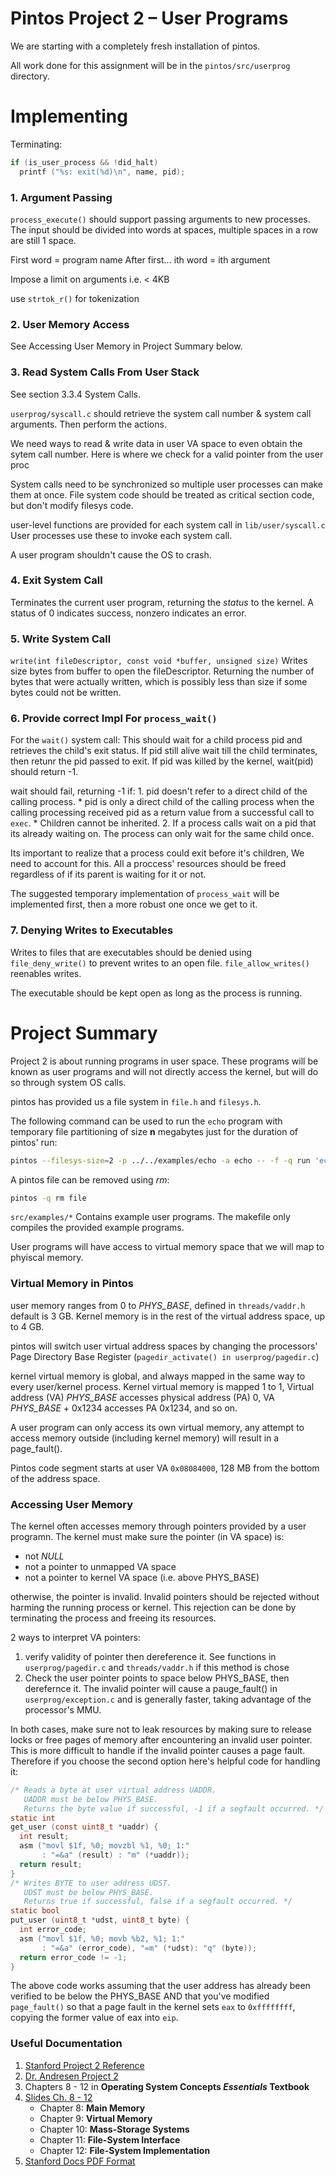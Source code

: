 Pintos Project 2 – User Programs
===
We are starting with a completely fresh installation of pintos.

All work done for this assignment will be in the `pintos/src/userprog` directory.

# Implementing

Terminating: 
```c
if (is_user_process && !did_halt)
  printf ("%s: exit(%d)\n", name, pid);
```
### 1. Argument Passing

`process_execute()` should support passing arguments to new processes. The input
should be divided into words at spaces, multiple spaces in a row are still 1 space.

First word = program name
After first...
ith word = ith argument

Impose a limit on arguments i.e. < 4KB

use `strtok_r()` for tokenization

### 2. User Memory Access
See Accessing User Memory in Project Summary below.

### 3. Read System Calls From User Stack
See section 3.3.4 System Calls.

`userprog/syscall.c` should retrieve the system call number & system call arguments.
Then perform the actions.

We need ways to read & write data in user VA space to even obtain the sytem call number.
Here is where we check for a valid pointer from the user proc

System calls need to be synchronized so multiple user processes can make them at once.
File system code should be treated as critical section code, but don't modify filesys code.

user-level functions are provided for each system call in `lib/user/syscall.c` User processes use these to invoke each system call.

A user program shouldn't cause the OS to crash.

### 4. Exit System Call
Terminates the current user program, returning the *status* to the kernel. A status of 0 indicates success, nonzero indicates an error.

### 5. Write System Call
`write(int fileDescriptor, const void *buffer, unsigned size)`
Writes size bytes from buffer to open the fileDescriptor. Returning the number of bytes that were actually written, which is possibly less than size if some bytes could not be written.

### 6. Provide correct Impl For `process_wait()`

For the `wait()` system call:
  This should wait for a child process pid and retrieves the child's exit status. If pid still alive wait till the child terminates, then retunr the pid passed to exit. If pid was killed by the kernel, wait(pid) should return -1.

  wait should fail, returning -1 if:
    1. pid doesn't refer to a direct child of the calling process.
        * pid is only a direct child of the calling process when the calling processing received pid as a return value from a successful call to `exec`.
        * Children cannot be inherited.
    2. If a process calls wait on a pid that its already waiting on. The process can only wait for the same child once.

  Its important to realize that a process could exit before it's children, We need to account for this. All a proccess' resources should be freed regardless of if its parent is waiting for it or not.

The suggested temporary implementation of `process_wait` will be implemented first, then a more robust one once we get to it.

### 7. Denying Writes to Executables

Writes to files that are executables should be denied using `file_deny_write()` to prevent writes to an open file. `file_allow_writes()` reenables writes. 

The executable should be kept open as long as the process is running.

# Project Summary

Project 2 is about running programs in user space. These programs will be known as user programs and will not directly access the kernel, but will do so through system OS calls.

pintos has provided us a file system in `file.h` and `filesys.h`.

The following command can be used to run the `echo` program with temporary file partitioning of size **n** megabytes just for the duration of pintos' run:
```bash
pintos --filesys-size=2 -p ../../examples/echo -a echo -- -f -q run 'echo x'
```

A pintos file can be removed using *rm*:
```bash
pintos -q rm file
```

`src/examples/*` Contains example user programs. The makefile only compiles the provided example programs.

User programs will have access to virtual memory space that we will map to phyiscal memory.

### Virtual Memory in Pintos
user memory ranges from 0 to *PHYS_BASE*, defined in `threads/vaddr.h` default is 3 GB. Kernel memory is in the rest of the virtual address space, up to 4 GB.

pintos will switch user virtual address spaces by changing the processors' Page Directory Base Register (`pagedir_activate() in userprog/pagedir.c`)

kernel virtual memory is global, and always mapped in the same way to every user/kernel process. Kernel virtual memory is mapped 1 to 1, Virtual address (VA) *PHYS_BASE* accesses physical address (PA) 0, VA *PHYS_BASE* + 0x1234 accesses PA 0x1234, and so on.

A user program can only access its own virtual memory, any attempt to access memory outside (including kernel memory) will result in a page_fault().

Pintos code segment starts at user VA `0x08084000`, 128 MB from the bottom of the address space.

### Accessing User Memory
The kernel often accesses memory through pointers provided by a user programn. The kernel must make sure the pointer (in VA space) is: 
  * not *NULL*
  * not a pointer to unmapped VA space
  * not a pointer to kernel VA space (i.e. above PHYS_BASE)

otherwise, the pointer is invalid. Invalid pointers should be rejected without harming the running process or kernel. This rejection can be done by terminating the process and freeing its resources.

2 ways to interpret VA pointers:
  1. verify validity of pointer then dereference it. See functions in `userprog/pagedir.c` and `threads/vaddr.h` if this method is chose
  2. Check the user pointer points to space below PHYS_BASE, then derefernce it. The invalid pointer will cause a pauge_fault() in `userprog/exception.c` and is generally faster, taking advantage of the processor's MMU.

In both cases, make sure not to leak resources by making sure to release locks or free pages of memory after encountering an invalid user pointer. This is more difficult to handle if the invalid pointer causes a page fault. Therefore if you choose the second option here's helpful code for handling it:
```C
/* Reads a byte at user virtual address UADDR.
   UADDR must be below PHYS_BASE.
   Returns the byte value if successful, -1 if a segfault occurred. */
static int
get_user (const uint8_t *uaddr) {
  int result;
  asm ("movl $1f, %0; movzbl %1, %0; 1:"
       : "=&a" (result) : "m" (*uaddr));
  return result;
}
/* Writes BYTE to user address UDST.
   UDST must be below PHYS_BASE.
   Returns true if successful, false if a segfault occurred. */
static bool
put_user (uint8_t *udst, uint8_t byte) {
  int error_code;
  asm ("movl $1f, %0; movb %b2, %1; 1:"
       : "=&a" (error_code), "=m" (*udst): "q" (byte)); 
  return error_code != -1;
}
```

The above code works assuming that the user address has already been verified to be below the PHYS_BASE AND that you've modified `page_fault()` so that a page fault in the kernel sets `eax` to `0xffffffff`, copying the former value of eax into `eip`.

### Useful Documentation
  1. [Stanford Project 2 Reference](https://web.stanford.edu/class/cs140/projects/pintos/pintos_3.html#SEC32)
  2. [Dr. Andresen Project 2](https://k-state.instructure.com/courses/85470/files/folder/Projects?preview=12771783)
  3. Chapters 8 - 12 in **Operating System Concepts *Essentials* Textbook**
  4. [Slides Ch. 8 - 12](https://k-state.instructure.com/courses/85470/files/folder/Lectures?)
      * Chapter 8: **Main Memory**
      * Chapter 9: **Virtual Memory**
      * Chapter 10: **Mass-Storage Systems**
      * Chapter 11: **File-System Interface**
      * Chapter 12: **File-System Implementation**
  5. [Stanford Docs PDF Format](https://web.stanford.edu/class/cs140/projects/pintos/pintos.pdf)